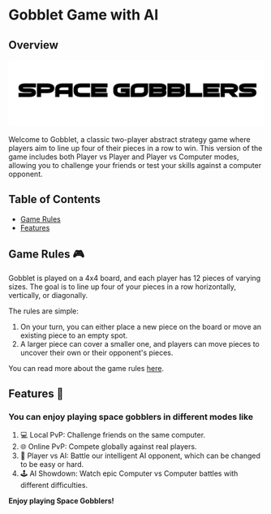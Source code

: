 # Gobblet Game with AI

## Overview

![Alt text](.readme/Untitled.png)


Welcome to Gobblet, a classic two-player abstract strategy game where players aim to line up four of their pieces in a row to win. This version of the game includes both Player vs Player and Player vs Computer modes, allowing you to challenge your friends or test your skills against a computer opponent.

## Table of Contents

- [Game Rules](#game-rules)
- [Features](#Features)

## Game Rules 🎮 

Gobblet is played on a 4x4 board, and each player has 12 pieces of varying sizes. The goal is to line up four of your pieces in a row horizontally, vertically, or diagonally.

The rules are simple:
1. On your turn, you can either place a new piece on the board or move an existing piece to an empty spot.
2. A larger piece can cover a smaller one, and players can move pieces to uncover their own or their opponent's pieces.

You can read more about the game rules [here](https://www.boardspace.net/gobblet/english/gobblet_rules.pdf).


## Features 🚀

### You can enjoy playing space gobblers in different modes like
1) 💻 Local PvP: Challenge friends on the same computer.
2) 🌐 Online PvP: Compete globally against real players.
3) 🤖 Player vs AI: Battle our intelligent AI opponent, which can be changed to be easy or hard.
4) 🕹️ AI Showdown: Watch epic Computer vs Computer battles with different difficulties.













**Enjoy playing Space Gobblers!**
